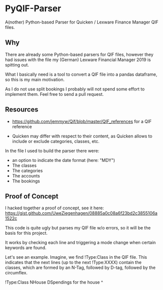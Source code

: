 # PyQIF-Parser

A(nother) Python-based Parser for Quicken / Lexware Finance Manager QIF files.

## Why

There are already some Python-based parsers for QIF files, however they had issues with the file my (German) Lexware Financial Manager 2019 is spitting out. 

What I basically need is a tool to convert a QIF file into a pandas dataframe, so this is my main motivation. 

As I do not use split bookings I probably will not spend some effort to implement them. Feel free to send a pull request.

## Resources

* https://github.com/jemmyw/Qif/blob/master/QIF_references for a QIF reference

* Quicken may differ with respect to their content, as Quicken allows to include or exclude categories, classes, etc.

In the file I used to build the parser there were:

* an option to indicate the date format (here: "MDY")
* The classes
* The categories
* The accounts
* The bookings 




## Proof of Concept

I hacked together a proof of concept, see it here: https://gist.github.com/UweZiegenhagen/08885a0c08a6f23bd2c3855106a1522c

This code is quite ugly but parses my QIF file w/o errors, so it will be the basis for this project.

It works by checking each line and triggering a mode change when certain keywords are found. 

Let's see an example. Imagine, we find !Type:Class in the QIF file. This indicates that the next lines (up to the next !Type:XXXX) contain the classes, which are formed by an N-Tag, followed by D-tag, followed by the circumflex. 

!Type:Class
NHouse
DSpendings for the house
^
